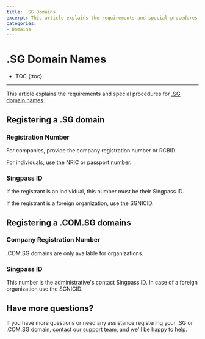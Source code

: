 ```yaml
---
title: .SG Domains
excerpt: This article explains the requirements and special procedures for .sg domain names.
categories:
- Domains
---
```


# .SG Domain Names

* TOC
{:toc}

---

This article explains the requirements and special procedures for [.SG domain names](https://www.sgnic.sg/domain-registration/overview).

## Registering a .SG domain

### Registration Number

For companies, provide the company registration number or RCBID. 

For individuals, use the NRIC or passport number.

### Singpass ID

If the registrant is an individual, this number must be their Singpass ID. 

If the registrant is a foreign organization, use the SGNICID.

## Registering a .COM.SG domains

### Company Registration Number

.COM.SG domains are only available for organizations.

### Singpass ID

This number is the administrative's contact Singpass ID. In case of a foreign organization use the SGNICID.

## Have more questions?
If you have more questions or need any assistance registering your .SG or .COM.SG domain, [contact our support team](https://dnsimple.com/feedback), and we'll be happy to help.
